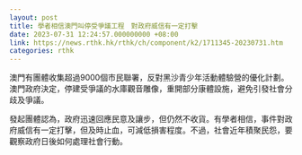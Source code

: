 ```yaml
---
layout: post
title: 學者相信澳門叫停受爭議工程　對政府威信有一定打擊
date: 2023-07-31 12:24:57.000000000 +08:00
link: https://news.rthk.hk/rthk/ch/component/k2/1711345-20230731.htm
categories: rthk
---
```


澳門有團體收集超過9000個市民聯署，反對黑沙青少年活動體驗營的優化計劃。澳門政府決定，停建受爭議的水庫觀音雕像，重開部分康體設施，避免引發社會分歧及爭議。

發起團體認為，政府迅速回應民意及讓步，但仍然不收貨。有學者相信，事件對政府威信有一定打擊，但及時止血，可減低損害程度。不過，社會近年積聚民怨，要觀察政府日後如何處理社會行動。
